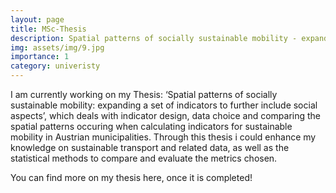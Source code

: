 ```yaml
---
layout: page
title: MSc-Thesis
description: Spatial patterns of socially sustainable mobility - expanding a set of indicators to further include social aspects
img: assets/img/9.jpg
importance: 1
category: univeristy
---
```


I am currently working on my Thesis: ‘Spatial patterns of socially sustainable mobility: expanding a set of indicators to further include social aspects’, which deals with indicator design, data choice and comparing the spatial patterns occuring when calculating indicators for sustainable mobility in Austrian municipalities. Through this thesis i could enhance my knowledge on sustainable transport and related data, as well as the statistical methods to compare and evaluate the metrics chosen.

You can find more on my thesis here, once it is completed!